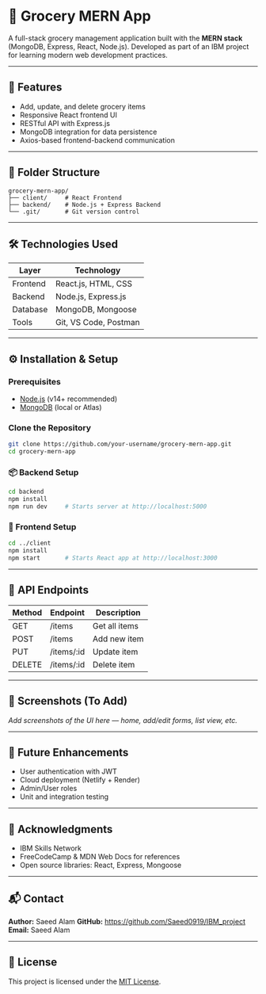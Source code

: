 
# 🛒 Grocery MERN App

A full-stack grocery management application built with the **MERN stack** (MongoDB, Express, React, Node.js). Developed as part of an IBM project for learning modern web development practices.

---

## 🚀 Features

- Add, update, and delete grocery items
- Responsive React frontend UI
- RESTful API with Express.js
- MongoDB integration for data persistence
- Axios-based frontend-backend communication

---

## 📁 Folder Structure

```
grocery-mern-app/
├── client/     # React Frontend
├── backend/    # Node.js + Express Backend
└── .git/       # Git version control
```

---

## 🛠️ Technologies Used

| Layer     | Technology             |
|-----------|------------------------|
| Frontend  | React.js, HTML, CSS    |
| Backend   | Node.js, Express.js    |
| Database  | MongoDB, Mongoose      |
| Tools     | Git, VS Code, Postman  |

---

## ⚙️ Installation & Setup

### Prerequisites
- [Node.js](https://nodejs.org/) (v14+ recommended)
- [MongoDB](https://www.mongodb.com/) (local or Atlas)

### Clone the Repository
```bash
git clone https://github.com/your-username/grocery-mern-app.git
cd grocery-mern-app
```

### 📦 Backend Setup
```bash
cd backend
npm install
npm run dev     # Starts server at http://localhost:5000
```

### 🎨 Frontend Setup
```bash
cd ../client
npm install
npm start       # Starts React app at http://localhost:3000
```

---

## 🧪 API Endpoints

| Method | Endpoint        | Description         |
|--------|-----------------|---------------------|
| GET    | /items          | Get all items       |
| POST   | /items          | Add new item        |
| PUT    | /items/:id      | Update item         |
| DELETE | /items/:id      | Delete item         |

---

## 📸 Screenshots (To Add)
_Add screenshots of the UI here — home, add/edit forms, list view, etc._

---

## 🚧 Future Enhancements

- User authentication with JWT
- Cloud deployment (Netlify + Render)
- Admin/User roles
- Unit and integration testing

---

## 🙌 Acknowledgments

- IBM Skills Network
- FreeCodeCamp & MDN Web Docs for references
- Open source libraries: React, Express, Mongoose

---

## 📬 Contact

**Author:** Saeed Alam 
**GitHub:**  https://github.com/Saeed0919/IBM_project
**Email:** Saeed Alam

---

## 📄 License

This project is licensed under the [MIT License](LICENSE).
